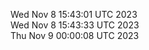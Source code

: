 Wed Nov  8 15:43:01 UTC 2023 <br/>
Wed Nov  8 15:43:33 UTC 2023 <br/>
Thu Nov  9 00:00:08 UTC 2023 <br/>
